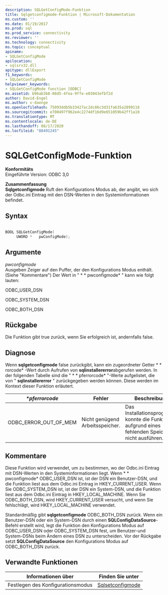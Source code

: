 ```yaml
---
description: SQLGetConfigMode-Funktion
title: Sqlgetconfigmode-Funktion | Microsoft-Dokumentation
ms.custom: ''
ms.date: 01/19/2017
ms.prod: sql
ms.prod_service: connectivity
ms.reviewer: ''
ms.technology: connectivity
ms.topic: conceptual
apiname:
- SQLGetConfigMode
apilocation:
- sqlsrv32.dll
apitype: dllExport
f1_keywords:
- SQLGetConfigMode
helpviewer_keywords:
- SQLGetConfigMode function [ODBC]
ms.assetid: b96ab3b8-08d5-4fea-9ffe-e03043efbf2d
author: David-Engel
ms.author: v-daenge
ms.openlocfilehash: 75093ddb5b33427ac2dc86c3d31fa635a2899118
ms.sourcegitcommit: e700497f962e4c2274df16d9e651059b42ff1a10
ms.translationtype: MT
ms.contentlocale: de-DE
ms.lasthandoff: 08/17/2020
ms.locfileid: "88491245"
---
```

# <a name="sqlgetconfigmode-function"></a>SQLGetConfigMode-Funktion
**Konformitäts**  
 Eingeführte Version: ODBC 3,0  
  
 **Zusammenfassung**  
 **Sqlgetconfigmode** Ruft den Konfigurations Modus ab, der angibt, wo sich der Odbc.ini Eintrag mit den DSN-Werten in den Systeminformationen befindet.  
  
## <a name="syntax"></a>Syntax  
  
```cpp  
  
BOOL SQLGetConfigMode(  
     UWORD *   pwConfigMode);  
```  
  
## <a name="arguments"></a>Argumente  
 *pwconfigmode*  
 Ausgeben Zeiger auf den Puffer, der den Konfigurations Modus enthält. (Siehe "Kommentare") Der Wert in " * \* pwconfigmode* " kann wie folgt lauten:  
  
 ODBC_USER_DSN  
  
 ODBC_SYSTEM_DSN  
  
 ODBC_BOTH_DSN  
  
## <a name="returns"></a>Rückgabe  
 Die Funktion gibt true zurück, wenn Sie erfolgreich ist, andernfalls false.  
  
## <a name="diagnostics"></a>Diagnose  
 Wenn **sqlgetconfigmode** false zurückgibt, kann ein zugeordneter Getter * \* rorcode* -Wert durch Aufrufen von **sqlinstallererror**abgerufen werden. In der folgenden Tabelle sind die " * \* pferrorcode* "-Werte aufgelistet, die von " **sqlinstallererror** " zurückgegeben werden können. Diese werden im Kontext dieser Funktion erläutert.  
  
|*\*pferrorcode*|Fehler|Beschreibung|  
|---------------------|-----------|-----------------|  
|ODBC_ERROR_OUT_OF_MEM|Nicht genügend Arbeitsspeicher.|Das Installationsprogramm konnte die Funktion aufgrund eines fehlenden Speichers nicht ausführen.|  
  
## <a name="comments"></a>Kommentare  
 Diese Funktion wird verwendet, um zu bestimmen, wo der Odbc.ini Eintrag mit DSN-Werten in den Systeminformationen liegt. Wenn * \* pwconfigmode* ODBC_USER_DSN ist, ist der DSN ein Benutzer-DSN, und die Funktion liest aus dem Odbc.ini Eintrag in HKEY_CURRENT_USER. Wenn Sie ODBC_SYSTEM_DSN ist, ist der DSN ein System-DSN, und die Funktion liest aus dem Odbc.ini Eintrag in HKEY_LOCAL_MACHINE. Wenn Sie ODBC_BOTH_DSN, wird HKEY_CURRENT_USER versucht, und wenn Sie fehlschlägt, wird HKEY_LOCAL_MACHINE verwendet.  
  
 Standardmäßig gibt **sqlgetconfigmode** ODBC_BOTH_DSN zurück. Wenn ein Benutzer-DSN oder ein System-DSN durch einen **SQLConfigDataSource**-Befehl erstellt wird, legt die Funktion den Konfigurations Modus auf ODBC_USER_DSN oder ODBC_SYSTEM_DSN fest, um Benutzer-und System-DSNs beim Ändern eines DSN zu unterscheiden. Vor der Rückgabe setzt **SQLConfigDataSource** den Konfigurations Modus auf ODBC_BOTH_DSN zurück.  
  
## <a name="related-functions"></a>Verwandte Funktionen  
  
|Informationen über|Finden Sie unter|  
|---------------------------|---------|  
|Festlegen des Konfigurationsmodus|[Sqlsetconfigmode](../../../odbc/reference/syntax/sqlsetconfigmode-function.md)|
